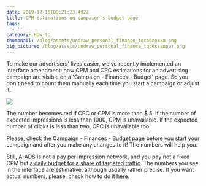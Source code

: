 ```yaml
---
date: 2019-12-16T09:21:23.492Z
title: CPM estimations on campaign's budget page
tags:
  - ''
category: How to
thumbnail: /blog/assets/undraw_personal_finance_tqcобложка.png
big_picture: /blog/assets/undraw_personal_finance_tqcdквадрат.png
---
```

To make our advertisers' lives easier, we've recently implemented an interface amendment: now CPM and CPC estimations for an advertising campaign are visible on a 'Campaign - Finances - Budget' page. So you don't need to count them manually each time you start a campaign or adjust it.

![](/blog/assets/dailybudget.png)

The number becomes red if CPC or CPM is more than $ 5. If the number of expected impressions is less than 1000, CPM is unavailable. If the expected number of clicks is less than two, CPC is unavailable too.

Please, check the Campaign - Finances - Budget page before you start your campaign and after you make any changes to it! The numbers will help you.

Still, A-ADS is not a pay per impression network, and you pay not a fixed CPM but [a daily budget for a share of targeted traffic](https://a-ads.com/blog/2019-08-11-how-does-daily-budget-work/). The numbers you see in the interface are estimative, although usually rather precise. If you want actual numbers, please, check how to do it [here](https://a-ads.com/blog/2019-08-19-what-is-cpm-for-my-campaign/).
